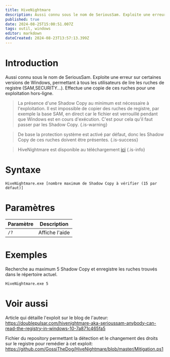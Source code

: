 ```yaml
---
title: HiveNightmare
description: Aussi connu sous le nom de SeriousSam. Exploite une erreur sur certaines versions de Windows, permettant à tous les utilisateurs de lire les ruches de registre (SAM,SECURITY...). Effectue une copie de ces ruches pour une exploitation hors-ligne. 
published: true
date: 2024-08-25T15:00:51.007Z
tags: outil, windows
editor: markdown
dateCreated: 2024-08-23T13:57:13.399Z
---
```


# Introduction

Aussi connu sous le nom de SeriousSam. Exploite une erreur sur certaines versions de Windows, permettant à tous les utilisateurs de lire les ruches de registre (SAM,SECURITY...). Effectue une copie de ces ruches pour une exploitation hors-ligne.

> La présence d'une Shadow Copy au minimum est nécessaire à l'exploitation. Il est impossible de copier des ruches de registre, par exemple la base SAM, en direct car le fichier est verrouillé pendant que Windows est en cours d'exécution. C'est pour cela qu'il faut passer par les Shadow Copy.
> {.is-warning}

> De base la protection système est activé par défaut, donc les Shadow Copy de ces ruches doivent être présentes.
> {.is-success}

> HiveNightmare est disponible au téléchargement [ici](https://github.com/GossiTheDog/HiveNightmare)
> {.is-info}

# Syntaxe

`HiveNightmare.exe [nombre maximum de Shadow Copy à vérifier (15 par défaut)]`

# Paramètres

| Paramètre | Description    |
| --------- | -------------- |
| `/?`      | Affiche l'aide |

# Exemples

Recherche au maximum 5 Shadow Copy et enregistre les ruches trouvés dans le répertoire actuel.

`HiveNightmare.exe 5`

# Voir aussi

Article qui détaille l'exploit sur le blog de l'auteur:
https://doublepulsar.com/hivenightmare-aka-serioussam-anybody-can-read-the-registry-in-windows-10-7a871c465fa5

Fichier du repository permettant la détection et le changement des droits sur le registre pour remédier à cet exploit:
https://github.com/GossiTheDog/HiveNightmare/blob/master/Mitigation.ps1

